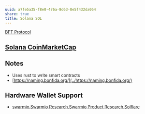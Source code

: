 ```yaml
---
uuid: a7fe5a35-f8e0-476a-8d63-8e5f432da064
share: true
title: Solana SOL
---
```

[BFT Protocol](../fc164921-dd59-411b-987a-2984b5603be7)

## [Solana  CoinMarketCap](https://coinmarketcap.com/currencies/solana/)

## Notes

* Uses rust to write smart contracts
* [https://naming.bonfida.org/](../https://naming.bonfida.org/)

## Hardware Wallet Support

* [swarmio.Swarmio Research.Swarmio Product Research.Solflare](../Solflare)